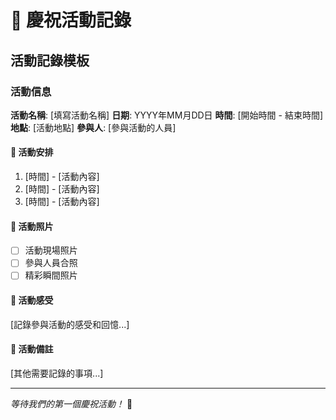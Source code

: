 # 🎉 慶祝活動記錄

## 活動記錄模板

### 活動信息
**活動名稱**: [填寫活動名稱]
**日期**: YYYY年MM月DD日
**時間**: [開始時間 - 結束時間]
**地點**: [活動地點]
**參與人**: [參與活動的人員]

#### 📍 活動安排
1. [時間] - [活動內容]
2. [時間] - [活動內容]
3. [時間] - [活動內容]

#### 📸 活動照片
- [ ] 活動現場照片
- [ ] 參與人員合照
- [ ] 精彩瞬間照片

#### 💭 活動感受
[記錄參與活動的感受和回憶...]

#### 📝 活動備註
[其他需要記錄的事項...]

---

*等待我們的第一個慶祝活動！* 🎊